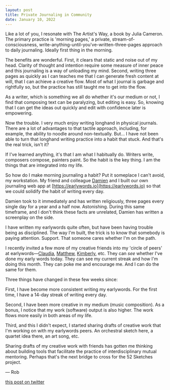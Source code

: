 ```yaml
---
layout: post
title: Private Journaling in Community
date: January 10, 2022
---
```


Like a lot of you, I resonate with The Artist's Way, a book by Julia Cameron. The primary practice is 'morning pages,' a private, stream-of-consciousness, write-anything-until-you've-written-three-pages approach to daily journaling. Ideally first thing in the morning.

The benefits are wonderful. First, it clears that static and noise out of my head. Clarity of thought and intention require some measure of inner peace and this journaling is a way of unloading my mind. Second, writing three pages as quickly as I can teaches me that I can generate fresh content at will, that I can achieve a creative flow. Most of what I journal is garbage and rightfully so, but the practice has still taught me to get into the flow.

As a writer, which is something we all do whether it's our medium or not, I find that composing text can be paralyzing, but editing is easy. So, knowing that I can get the ideas out quickly and edit with confidence later is empowering.

Now the trouble. I very much enjoy writing longhand in physical journals. There are a lot of advantages to that tactile approach, including, for example, the ability to noodle around non-textually. But… I have not been able to turn that longhand writing practice into a habit that stuck. And that's the real trick, isn't it?

If I've learned anything, it's that I am what I habitually do. Writers write, composers compose, painters paint. So the habit is the key thing. I am the things that are integrated into my life.

So how do I make morning journaling a habit? Put it someplace I can't avoid, my workstation. My friend and colleague [Damien](https://twitter.com/exmember) and I built our own journaling web app at [https://earlywords.io](https://earlywords.io) so that we could solidify the habit of writing every day.

Damien took to it immediately and has written religiously, three pages every single day for a year and a half now. Astonishing. During this same timeframe, and I don't think these facts are unrelated, Damien has written a screenplay on the side.

I have written my earlywords quite often, but have been having trouble being as disciplined. The way I'm built, the trick is to know that somebody is paying attention. Support. That someone cares whether I'm on the path.

I recently invited a few more of my creative friends into my 'circle of peers' at earlywords—[Claudia](https://twitter.com/claudiaalick), [Matthew](https://twitter.com/BldngMatthew), [Kimberly](https://open.spotify.com/artist/28usmvONztGhiWaY2DDvge), etc. They can *see* whether I've done my early words today. They can see my current streak and how I'm doing this month. They can poke me and encourage me. And I can do the same for them.

Three things have changed in these few weeks since:

First, I have become more consistent writing my earlywords. For the first time, I have a 14-day streak of writing every day.

Second, I have been more creative in my medium (music composition). As a bonus, I notice that my work (software) output is also higher. The work flows more easily in both areas of my life.

Third, and this I didn't expect, I started sharing drafts of creative work that I'm working on with my earlywords peers. An orchestral sketch here, a quartet idea there, an art song, etc.

Sharing drafts of my creative work with friends has gotten me thinking about building tools that facilitate the practice of interdisciplinary mutual mentoring. Perhaps that's the next bridge to cross for the 52 Sketches project.

— Rob

[this post on twitter](https://twitter.com/roberthead/status/1480179056117104642)
